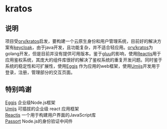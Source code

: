 # kratos

## 说明
项目受[ory/kratos](https://github.com/ory/kratos)启发，要构建一个云原生身份和用户管理系统，目前好的解决方案有[keycloak](https://www.keycloak.org/)，由于java开发，且功能复杂，并不适合轻应用。[ory/kratos](https://github.com/ory/kratos)为golang开发，但是目前并没有提供可用版本。鉴于[gluu](https://www.gluu.org/)的影响，使用[Reactjs](https://reactjs.org/)用于应用鉴权系统，其庞大的组件库很好的解决了鉴权系统的重复开发问题。同时鉴于系统的稳定性和可扩展性，使用[Eggjs](https://eggjs.org/) 作为应用的web框架，使用[Umijs](https://umijs.org/)开发用于登录，注册，管理部分的交互页面。


## 特别鸣谢
[Eggjs](https://eggjs.org/) 企业级Node.js框架  
[Umijs](https://umijs.org/) 可插拔的企业级 react 应用框架  
[Reactjs](https://reactjs.org/) 一个用于构建用户界面的JavaScript库  
[Passort](http://www.passportjs.org/) Node.js的身份验证中间件  
